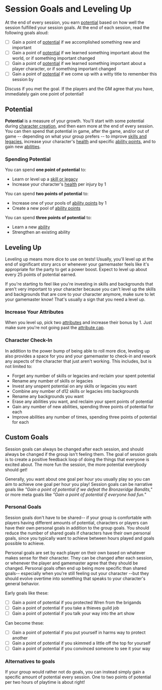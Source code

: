 # Session Goals and Leveling Up

At the end of every session, you earn [potential](../character/backgrounds.md#potential) based on how well the session fulfilled your session goals. At the end of each session, read the following goals aloud:

* [ ] Gain a point of [potential](../character/backgrounds.md#honing-your-skills) if we accomplished something new and important
* [ ] Gain a point of [potential](../character/backgrounds.md#honing-your-skills) if we learned something important about the world, or if something important changed
* [ ] Gain a point of [potential](../character/backgrounds.md#honing-your-skills) if we learned something important about a player character, or if something important changed
* [ ] Gain a point of [potential](../character/backgrounds.md#honing-your-skills) if we come up with a witty title to remember this session by

Discuss if you met the goal. If the players and the GM agree that you have, immediately gain one point of potential!

## Potential

**Potential** is a measure of your growth. You'll start with some potential during [character creation](typora://app/getting_started/creation.md), and then earn more at the end of every session. You can then spend that potential in game, after the game, and/or out of game -- depending on what your group prefers -- to improve [skills and legacies](../character/backgrounds.md#improving-skills-and-legacies), increase your character's [health](../character/health.md) and specific [ability points](../character/abilities.md#ability-points), and to gain new [abilities](../character/).

### Spending Potential

You can spend **one point of potential** to:
*   Learn or level up a [skill or legacy](../character/backgrounds.md#improving-skills-and-legacies)
*   Increase your character's [health](../character/health.md) per injury by 1

You can spend **two points of potential** to:
*   Increase one of your pools of [ability points](../character/abilities.md#ability-points) by 1
*   Create a new pool of [ability points](../character/abilities.md#ability-points)

You can spend **three points of potential** to:
*   Learn a new [ability](../character/abilities.md) 
*   Strengthen an existing ability

## Leveling Up

Leveling up means more dice to use on tests! Usually, you'll level up at the end of significant story arcs or whenever your gamemaster feels like it's appropriate for the party to get a power boost. Expect to level up about every 25 points of potential earned.

If you're starting to feel like you're investing in skills and backgrounds that aren't very important to your character because you can't level up the skills and backgrounds that are core to your character anymore, make sure to let your gamemaster know! That's usually a sign that you need a level up.

### Increase Your Attributes
When you level up, pick two [attributes](../character/attributes.md) and increase their bonus by 1. Just make sure you're not going past the [attribute cap](../character/attributes.md#improving-attributes).

### Character Check-In

In addition to the power bump of being able to roll more dice, leveling up also provides a space for you and your gamemaster to check-in and rework any aspects of the character that just aren't working. This includes, but is not limited to:

* Forget any number of skills or legacies and reclaim your spent potential
* Rename any number of skills or legacies
* Invest any unspent potential on any skills or legacies you want
* Combine any number of d12 skills or legacies into backgrounds
* Rename any backgrounds you want
* Erase any abilities you want, and reclaim your spent points of potential
* Gain any number of new abilities, spending three points of potential for each
* Improve abilities any number of times, spending three points of potential for each

## Custom Goals

Session goals can always be changed after each session, and should always be changed if the group isn't feeling them. The goal of session goals is to create a positive feedback loop of doing the things that everyone is excited about. The more fun the session, the more potential everybody should get! 

Generally, you want about one goal per hour you usually play so you can aim to achieve one goal per hour you play! Session goals can be narrative goals like _"Gain a point of potential if we defeat the Bronzeridge Bandits,"_ or more meta goals like _"Gain a point of potential if everyone had fun."_ 

### Personal Goals

Session goals don't have to be shared-- if your group is comfortable with players having different amounts of potential, characters or players can have their own personal goals in addition to the group goals. You should reduce the number of shared goals if characters have their own personal goals, since you typically want to achieve between hours played and goals possible to achieve.

Personal goals are set by each player on their own based on whatever makes sense for their character. They can be changed after each session, or whenever the player and gamemaster agree that they should be changed. Personal goals often end up being more specific than shared goals-- especially when you're still feeling out your character --but they should evolve overtime into something that speaks to your character's general behavior.

Early goals like these:

* [ ] Gain a point of potential if you protected Wren from the brigands
* [ ] Gain a point of potential if you take a thieves guild job
* [ ] Gain a point of potential if you talk your way into the art show

Can become these:

* [ ] Gain a point of potential if you put yourself in harms way to protect another
* [ ] Gain a point of potential if you skimmed a little off the top for yourself
* [ ] Gain a point of potential if you convinced someone to see it your way

### Alternatives to goals

If your group would rather not do goals, you can instead simply gain a specific amount of potential every session. One to two points of potential per two hours of playtime is about right!